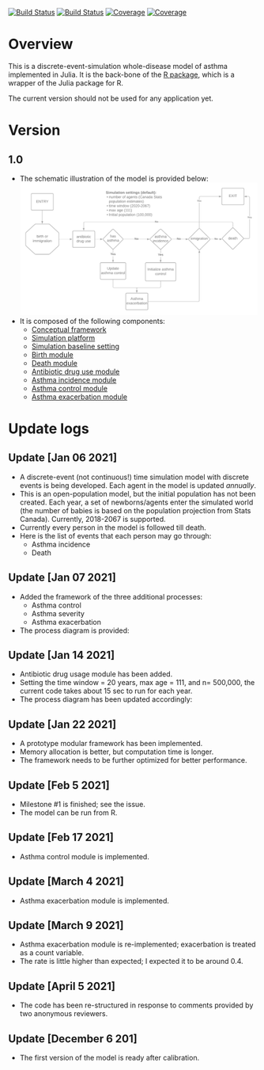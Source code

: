 [![Build Status](https://travis-ci.com/tyhlee/CHILDAsthmaPolicyModel.jl.svg?branch=master)](https://travis-ci.com/tyhlee/CHILDAsthmaPolicyModel.jl)
[![Build Status](https://ci.appveyor.com/api/projects/status/github/tyhlee/CHILDAsthmaPolicyModel.jl?svg=true)](https://ci.appveyor.com/project/tyhlee/CHILDAsthmaPolicyModel-jl)
[![Coverage](https://codecov.io/gh/tyhlee/CHILDAsthmaPolicyModel.jl/branch/master/graph/badge.svg)](https://codecov.io/gh/tyhlee/CHILDAsthmaPolicyModel.jl)
[![Coverage](https://coveralls.io/repos/github/tyhlee/CHILDAsthmaPolicyModel.jl/badge.svg?branch=master)](https://coveralls.io/github/tyhlee/CHILDAsthmaPolicyModel.jl?branch=master)

# Overview
This is a discrete-event-simulation whole-disease model of asthma implemented in Julia. It is the back-bone of the [R package](https://github.com/tyhlee/AsthmaR), which is a wrapper of the Julia package for R.

The current version should not be used for any application yet.

# Version

## 1.0
* The schematic illustration of the model is provided below:
![Process Diagram](figures/model/asthma_model_diagram_Oct_21_2021.png)
* It is composed of the following components:
	* [Conceptual framework](documentation/V1/conceptual_framework.md)
	* [Simulation platform](documentation/V1/simulation_platform.md)
	* [Simulation baseline setting](documentation/V1/simulation_baseline_setting.md)
	* [Birth module](documentation/V1/birth_module.md)
	* [Death module](documentation/V1/death_module.md)
	* [Antibiotic drug use module](documentation/V1/antibiotic_drug_use_module.pdf)
	* [Asthma incidence module](documentation/V1/asthma_incidence_module.pdf)
	* [Asthma control module](documentation/V1/asthma_control_module.md)
	* [Asthma exacerbation module](documentation/V1/asthma_exacerbation_module.pdf)

# Update logs

## Update [Jan 06 2021]
* A discrete-event (not continuous!) time simulation model with discrete events is being developed. Each agent in the model is updated *annually*.
* This is an open-population model, but the initial population has not been created. Each year, a set of newborns/agents enter the simulated world (the number of babies is based on the population projection from Stats Canada). Currently, 2018-2067 is supported.
* Currently every person in the model is followed till death.
* Here is the list of events that each person may go through:
    * Asthma incidence
    * Death

## Update [Jan 07 2021]
* Added the framework of the three additional processes:
    * Asthma control
    * Asthma severity
    * Asthma exacerbation
* The process diagram is provided:

## Update [Jan 14 2021]
* Antibiotic drug usage module has been added.
* Setting the time window = 20 years, max age = 111, and n= 500,000, the current code takes about 15 sec to run for each year.
* The process diagram has been updated accordingly:

## Update [Jan 22 2021]
* A prototype modular framework has been implemented.
* Memory allocation is better, but computation time is longer.
* The framework needs to be further optimized for better performance.

## Update [Feb 5 2021]
* Milestone #1 is finished; see the issue.
* The model can be run from R.

## Update [Feb 17 2021]
* Asthma control module is implemented.

## Update [March 4 2021]
* Asthma exacerbation module is implemented.

## Update [March 9 2021]
* Asthma exacerbation module is re-implemented; exacerbation is treated as a count variable.
* The rate is little higher than expected; I expected it to be around 0.4.

## Update [April 5 2021]
* The code has been re-structured in response to comments provided by two anonymous reviewers.

## Update [December 6 201]
* The first version of the model is ready after calibration.
